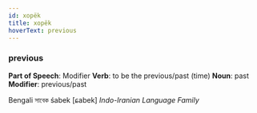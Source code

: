 ```yaml
---
id: xopëk
title: xopëk
hoverText: previous
---
```


### previous

**Part of Speech**: Modifier
**Verb**: to be the previous/past (time)
**Noun**: past
**Modifier**: previous/past

Bengali সাবেক śabek [ɕabek]
*Indo-Iranian Language Family*